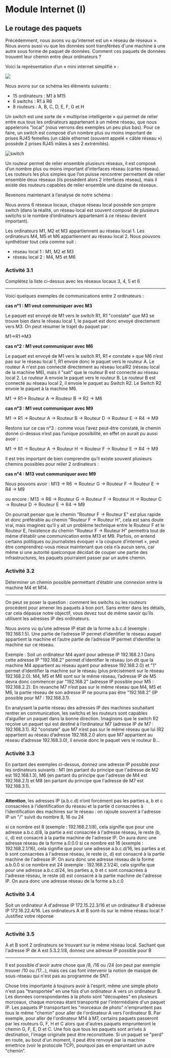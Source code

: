 # Module Internet (I)
## Le routage des  paquets

Précédemment, nous avons vu qu’internet est un « réseau de réseaux ». Nous avons aussi vu que les données sont transférées d'une machine à une autre sous forme de paquet de données. Comment ces paquets de données trouvent leur chemin entre deux ordinateurs ?

Voici la représentation d’un « mini internet simplifié » :

![](img/DiagRes.png)

Nous avons sur ce schéma les éléments suivants :

- 15 ordinateurs : M1 à M15
- 6 switchs : R1 à R6
- 8 routeurs : A, B, C, D, E, F, G et H

Un switch est une sorte de « multiprise intelligente » qui permet de relier entre eux tous les ordinateurs appartenant à un même réseau, que nous appelerons "local" (nous verrons des exemples un peu plus bas). Pour ce faire, un switch est composé d’un nombre plus ou moins important de prises RJ45 femelles (un câble ethernet (souvent appelé « câble réseau ») possède 2 prises RJ45 mâles à ses 2 extrémités).

![switch](img/switch.png "différents switchs")

Un routeur permet de relier ensemble plusieurs réseaux, il est composé d’un nombre plus ou moins important d’interfaces réseau (cartes réseau). Les routeurs les plus simples que l’on puisse rencontrer permettent de relier ensemble deux réseaux (ils possèdent alors 2 interfaces réseau), mais il existe des routeurs capables de relier ensemble une dizaine de réseaux.

Revenons maintenant à l’analyse de notre schéma :

Nous avons 6 réseaux locaux, chaque réseau local possède son propre switch (dans la réalité, un réseau local est souvent composé de plusieurs switchs si le nombre d’ordinateurs appartenant à ce réseau devient important).

Les ordinateurs M1, M2 et M3 appartiennent au réseau local 1. Les ordinateurs M4, M5 et M6 appartiennent au réseau local 2. Nous pouvons synthétiser tout cela comme suit :

- réseau local 1 : M1, M2 et M3
- réseau local 2 : M4, M5 et M6

### Activité 3.1
Complétez la liste ci-dessus avec les réseaux locaux 3, 4, 5 et 6
***

Voici quelques exemples de communications entre 2 ordinateurs :

**cas n°1 : M1 veut communiquer avec M3**

Le paquet est envoyé de M1 vers le switch R1, R1 "constate" que M3 se trouve bien dans le réseau local 1, le paquet est donc envoyé directement vers M3. On peut résumer le trajet du paquet par :

M1→R1→M3

**cas n°2 : M1 veut communiquer avec M6**

Le paquet est envoyé de M1 vers le switch R1, R1 « constate » que M6 n’est pas sur le réseau local 1, R1 envoie donc le paquet vers le routeur A. Le routeur A n'est pas connecté directement au réseau localR2 (réseau local de la machine M6), mais il "sait" que le routeur B est connecté au réseau local 2. Le routeur A envoie le paquet vers le routeur B. Le routeur B est connecté au réseau local 2, il envoie le paquet au Switch R2. Le Switch R2 envoie le paquet à la machine M6.

M1 → R1→ Routeur A → Routeur B → R2 → M6

**cas n°3 : M1 veut communiquer avec M9**

M1 → R1 → Routeur A → Routeur B → Routeur D → Routeur E → R4 → M9

Restons sur ce cas n°3 : comme vous l’avez peut-être constaté, le chemin donné ci-dessus n’est pas l’unique possibilité, en effet on aurait pu aussi avoir :

M1 → R1 → Routeur A → Routeur H → Routeur F → Routeur E → R4 → M9

Il est très important de bien comprendre qu’il existe souvent plusieurs chemins possibles pour relier 2 ordinateurs :

**cas n°4 : M13 veut communiquer avec M9**

Nous pouvons avoir : M13 → R6 → Routeur G → Routeur F → Routeur E → R4 → M9

ou encore : M13 → R6 → Routeur G → Routeur F → Routeur H → Routeur C → Routeur D → Routeur E → R4 → M9

On pourrait penser que le chemin "Routeur F → Routeur E" est plus rapide et donc préférable au chemin "Routeur F → Routeur H", cela est sans doute vrai, mais imaginez qu’il y ait un problème technique entre le Routeur F et le Routeur E, l’existence du chemin "Routeur F → Routeur H" permettra tout de même d’établir une communication entre M13 et M9. Parfois, on entend certains politiques ou journalistes évoquer « la coupure d’internet », peut être comprendrez-vous mieux maintenant que cela n’a aucun sens, car même si une autorité quelconque décidait de couper une partie des infrastructures, les paquets pourraient passer par un autre chemin.

### Activité 3.2

Déterminer un chemin possible permettant d’établir une connexion entre la machine M4 et M14.
***

On peut se poser la question : comment les switchs ou les routeurs procèdent pour amener les paquets à bon port. Sans entrer dans les détails, car cela dépasse notre objectif, vous devez tout de même savoir qu’ils utilisent les adresses IP des ordinateurs.

Nous avons vu qu’une adresse IP était de la forme a.b.c.d (exemple : 192.168.1.5). Une partie de l’adresse IP permet d’identifier le réseau auquel appartient la machine et l’autre partie de l’adresse IP permet d’identifier la machine sur ce réseau.

Exemple : Soit un ordinateur M4 ayant pour adresse IP 192.168.2.1 Dans cette adresse IP "192.168.2" permet d’identifier le réseau (on dit que la machine M4 appartient au réseau ayant pour adresse 192.168.2.0) et "1" permet d’identifier la machine sur le réseau (plus précisément sur le réseau 192.168.2.0). M4, M5 et M6 sont sur le même réseau, l’adresse IP de M5 devra donc commencer par "192.168.2" (adresse IP possible pour M5 : 192.168.2.2). En revanche M7 n’est pas sur le même réseau que M4, M5 et M6, la partie réseau de son adresse IP ne pourra pas être "192.168.2" (IP possible pour M7 : 192.168.3.1).

En analysant la partie réseau des adresses IP des machines souhaitant rentrer en communication, les switchs et les routeurs sont capables d’aiguiller un paquet dans la bonne direction. Imaginons que le switch R2 reçoive un paquet qui est destiné à l’ordinateur M7 (adresse IP de M7 : 192.168.3.1). R2 "constate" que M7 n’est pas sur le même réseau que lui (R2 appartient au réseau d’adresse 192.168.2.0 alors que M7 appartient au réseau d’adresse 192.168.3.0), il envoie donc le paquet vers le routeur B...

### Activité 3.3
En partant des exemples ci-dessus, donnez une adresse IP possible pour les ordinateurs suivants : M1 (en partant du principe que l'adresse de M2 est 192.168.1.3), M6 (en partant du principe que l'adresse de M4 est 192.168.2.1) et M8 (en partant du principe que l'adresse de M7 est 192.168.3.1).
***

**Attention**, les adresses IP (a.b.c.d) n’ont forcément pas les parties a, b et c consacrées à l’identification du réseau et la partie d consacrées à l’identification des machines sur le réseau : on rajoute souvent à l'adresse IP un "/" suivit du nombre 8, 16 ou 24

si ce nombre est 8 (exemple : 192.168.2.1/8), cela signifie que pour une adresse a.b.c.d/8, la partie a est consacrée à l'adresse réseau, le reste (b, c, d) est consacré à la partie machine de l'adresse IP. On aura donc une adresse réseau de la forme a.0.0.0
si ce nombre est 16 (exemple : 192.168.2.1/16), cela signifie que pour une adresse a.b.c.d/16, les parties a et b sont consacrées à l'adresse réseau, le reste (c, d) est consacré à la partie machine de l'adresse IP. On aura donc une adresse réseau de la forme a.b.0.0
si ce nombre est 24 (exemple : 192.168.2.1/24), cela signifie que pour une adresse a.b.c.d/24, les parties a, b et c sont consacrées à l'adresse réseau, le reste (d) est consacré à la partie machine de l'adresse IP. On aura donc une adresse réseau de la forme a.b.c.0

### Activité 3.4
Soit un ordinateur A d'adresse IP 172.15.22.3/16 et un ordinateur B d'adresse IP 172.16.22.4/16. Les ordinateurs A et B sont-ils sur le même réseau local ? Justifiez votre réponse
***

### Activité 3.5
A et B sont 2 ordinateurs se trouvant sur le même réseau local. Sachant que l'adresse IP de A est 5.3.2.1/8, donnez une adresse IP possible pour B
***

Il est possible d'avoir autre chose que /8, /16 ou /24 (on peut par exemple trouver /10 ou /17...), mais ces cas font intervenir la notion de masque de sous-réseau qui n'est pas au programme de SNT.

Chose très importante à toujours avoir à l'esprit, même une simple photo n'est pas "transportée" en une fois d'un ordinateur A vers un ordinateur B. Les données correspondantes à la photo sont "découpées" en plusieurs morceaux, chaque morceau étant transporté par l'intermédiaire d'un paquet IP. Les paquets IP transportant les "morceaux de photo" n'empruntent pas tous le même "chemin" pour aller de l'ordinateur A vers l'ordinateur B. Par exemple, pour aller de l'ordinateur M14 à M7, certains paquets passeront par les routeurs G, F, H et C alors que d'autres paquets emprunteront le chemin G, F, E, D et C. Une fois que tous les paquets sont arrivés à destination, l'image originale peut être reconstituée. Si un paquet se "perd" en route, au bout d'un moment, il peut être renvoyé par la machine émettrice (voir le protocole TCP), pourquoi pas en empruntant un autre "chemin".